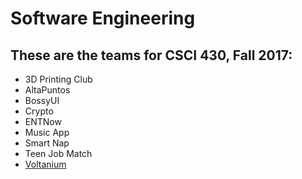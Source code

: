 # Software Engineering

## These are the teams for CSCI 430, Fall 2017:

* 3D Printing Club
* AltaPuntos
* BossyUI
* Crypto
* ENTNow
* Music App
* Smart Nap
* Teen Job Match
* [Voltanium](voltanium.md)

